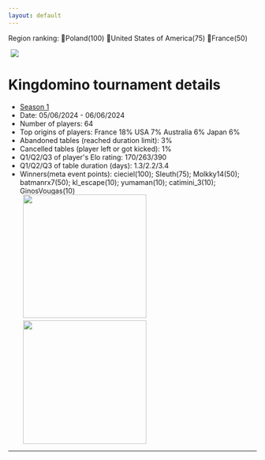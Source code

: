 ```yaml
---
layout: default
---
```


Region ranking: 🥇Poland(100) 🥈United States of America(75) 🥉France(50)


<div>
 <img src="/wpoc/assets/images/KingdominoRanking.png" style="display: block; margin-left: 5px; margin-bottom: 5px; margin-top:5px"/>
</div>





# Kingdomino tournament details

- [Season 1](https://boardgamearena.com/tournament?id=284814)
- Date: 05/06/2024 - 06/06/2024
- Number of players: 64
- Top origins of players: France 18% USA 7% Australia 6% Japan 6%
- Abandoned tables (reached duration limit): 3%
- Cancelled tables (player left or got kicked): 1% 
- Q1/Q2/Q3 of player's Elo rating: 170/263/390
- Q1/Q2/Q3 of table duration (days): 1.3/2.2/3.4
- Winners(meta event points): cieciel(100); SIeuth(75); Molkky14(50); batmanrx7(50); kl_escape(10); yumaman(10); catimini_3(10); GinosVougas(10)

<div>
 <img src="/wpoc/assets/images/t_Kingdomino_Elo_20240609123928.png" width="250" style="display: block; margin-left: 30px; margin-bottom: 5px; margin-top:-15px"/>
</div>
<div>
 <img src="/wpoc/assets/images/t_Kingdomino_Duration_20240609134212.png" width="250" style="display: block; margin-left: 30px; margin-bottom: 5px;"/>
</div>



---
